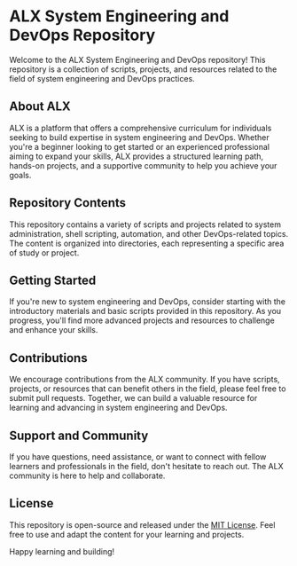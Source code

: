# ALX System Engineering and DevOps Repository

Welcome to the ALX System Engineering and DevOps repository! This repository is a collection of scripts, projects, and resources related to the field of system engineering and DevOps practices.

## About ALX

ALX is a platform that offers a comprehensive curriculum for individuals seeking to build expertise in system engineering and DevOps. Whether you're a beginner looking to get started or an experienced professional aiming to expand your skills, ALX provides a structured learning path, hands-on projects, and a supportive community to help you achieve your goals.

## Repository Contents

This repository contains a variety of scripts and projects related to system administration, shell scripting, automation, and other DevOps-related topics. The content is organized into directories, each representing a specific area of study or project.

## Getting Started

If you're new to system engineering and DevOps, consider starting with the introductory materials and basic scripts provided in this repository. As you progress, you'll find more advanced projects and resources to challenge and enhance your skills.

## Contributions

We encourage contributions from the ALX community. If you have scripts, projects, or resources that can benefit others in the field, please feel free to submit pull requests. Together, we can build a valuable resource for learning and advancing in system engineering and DevOps.

## Support and Community

If you have questions, need assistance, or want to connect with fellow learners and professionals in the field, don't hesitate to reach out. The ALX community is here to help and collaborate.

## License

This repository is open-source and released under the [MIT License](LICENSE). Feel free to use and adapt the content for your learning and projects.

Happy learning and building!


